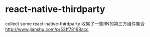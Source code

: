# react-native-thirdparty
collect some react-native-thirdparty   收集了一些RN的第三方组件集合  http://www.jianshu.com/p/53ff78168acc
